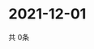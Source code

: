 # 2021-12-01
  共 0条

  <!-- BEGIN -->
  <!-- 最后更新时间Wed Dec 01 2021 17:13:48 GMT+0000 (Coordinated Universal Time) -->
  
  <!-- END -->
  
  